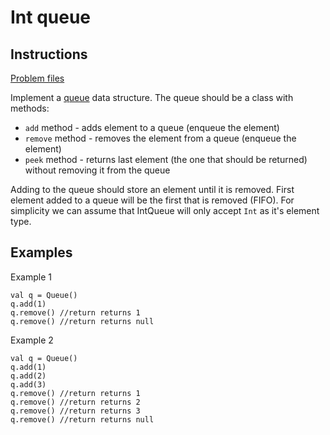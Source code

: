 # Int queue

## Instructions

[Problem files](.)

Implement a [queue](https://en.wikipedia.org/wiki/Queue_(abstract_data_type)) data structure. The queue should be a class with methods:
* `add` method - adds element to a queue (enqueue the element)
* `remove` method - removes the element from a queue (enqueue the element)
* `peek` method - returns last element (the one that should be returned) without removing it from the queue

Adding to the queue should store an element until it is removed. First element added to a queue will be the first that is removed (FIFO).
For simplicity we can assume that IntQueue will only accept `Int` as it's element type.


## Examples

Example 1

```
val q = Queue()
q.add(1)
q.remove() //return returns 1
q.remove() //return returns null
```

Example 2

```
val q = Queue()
q.add(1)
q.add(2)
q.add(3)
q.remove() //return returns 1
q.remove() //return returns 2
q.remove() //return returns 3
q.remove() //return returns null
```


